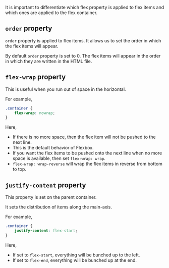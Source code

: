 It is important to differentiate which flex property is applied to flex items and which ones are applied to the flex container.

## `order`  property

`order` property is applied to flex items. It allows us to set the order in which the flex items will appear.

By default `order` property is set to 0. The flex items will appear in the order in which they are written in the HTML file.

## `flex-wrap` property

This is useful when you run out of space in the horizontal.

For example,
```css
.container {
	flex-wrap: nowrap;
}
```

Here,
- If there is no more space, then the flex item will not be pushed to the next line.
- This is the default behavior of Flexbox.
- If you want the flex items to be pushed onto the next line when no more space is available, then set `flex-wrap: wrap`.
- `flex-wrap: wrap-reverse` will wrap the flex items in reverse from bottom to top.

## `justify-content` property

This property is set on the parent container.

It sets the distribution of items along the main-axis.

For example,
```css
.container {
	justify-content: flex-start;
}
```

Here,
- If set to `flex-start`, everything will be bunched up to the left.
- If set to `flex-end`, everything will be bunched up at the end.